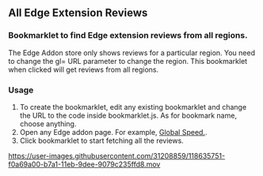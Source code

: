 ## All Edge Extension Reviews

### Bookmarklet to find Edge extension reviews from all regions. 

The Edge Addon store only shows reviews for a particular region. You need to change the gl= URL parameter to change the region. This bookmarklet when clicked will get reviews from all regions. 

### Usage 
1. To create the bookmarklet, edit any existing bookmarklet and change the URL to the code inside bookmarklet.js. As for bookmark name, choose anything.  
2. Open any Edge addon page. For example, [Global Speed.](https://microsoftedge.microsoft.com/addons/detail/global-speed/mjhlabbcmjflkpjknnicihkfnmbdfced).
3. Click bookmarklet to start fetching all the reviews. 


https://user-images.githubusercontent.com/31208859/118635751-f0a69a00-b7a1-11eb-9dee-9079c235ffd8.mov

